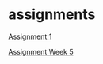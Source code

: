 # assignments

[Assignment 1](https://github.com/fernandosica/assignments/blob/master/Assignment_week_2.ipynb)

[Assignment Week 5](https://github.com/fernandosica/assignments/blob/master/Assignment_week_5-2.ipynb)
